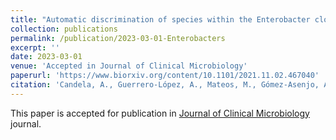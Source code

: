 ```yaml
---
title: "Automatic discrimination of species within the Enterobacter cloacae complex using MALDI-TOF Mass Spectrometry and supervised algorithms"
collection: publications
permalink: /publication/2023-03-01-Enterobacters
excerpt: ''
date: 2023-03-01
venue: 'Accepted in Journal of Clinical Microbiology'
paperurl: 'https://www.biorxiv.org/content/10.1101/2021.11.02.467040'
citation: 'Candela, A., Guerrero-López, A., Mateos, M., Gómez-Asenjo, A., Arroyo, M. J., Hernandez-García, M., del Campo, R., ... & Rodríguez-Sánchez, B. (2022). Discrimination of species within the Enterobacter cloacae complex using MALDI-TOF Mass Spectrometry and Fourier-Transform Infrared Spectroscopy coupled with Machine Learning tools. bioRxiv.'
---
```

This paper is accepted for publication in [Journal of Clinical Microbiology](https://journals.asm.org/journal/jcm) journal.


